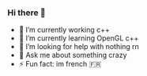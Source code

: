 ### Hi there 👋

- 🔭 I’m currently working c++
- 🌱 I’m currently learning OpenGL c++
- 🤔 I’m looking for help with nothing rn
- 💬 Ask me about something crazy
- ⚡ Fun fact: im french 🇫🇷
